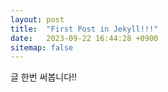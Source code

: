 ```yaml
---
layout: post
title:  "First Post in Jekyll!!!"
date:   2023-09-22 16:44:28 +0900
sitemap: false
---
```

글 한번 써봅니다!!

[jekyll-docs]: https://jekyllrb.com/docs/home
[jekyll-gh]:   https://github.com/jekyll/jekyll
[jekyll-talk]: https://talk.jekyllrb.com/
